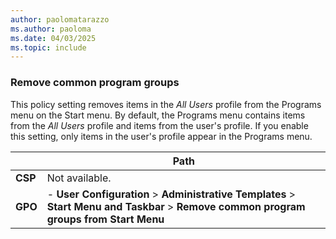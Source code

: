 ```yaml
---
author: paolomatarazzo
ms.author: paoloma
ms.date: 04/03/2025
ms.topic: include
---
```


### Remove common program groups

This policy setting removes items in the *All Users* profile from the Programs menu on the Start menu. By default, the Programs menu contains items from the *All Users* profile and items from the user's profile. If you enable this setting, only items in the user's profile appear in the Programs menu.

|  | Path |
|--|--|
| **CSP** | Not available. |
| **GPO** | - **User Configuration** > **Administrative Templates** > **Start Menu and Taskbar** > **Remove common program groups from Start Menu** |
